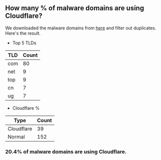 ## How many % of malware domains are using Cloudflare?


We downloaded the malware domains from [here](https://urlhaus.abuse.ch) and filter out duplicates.
Here's the result.


[//]: # (start replacement)


- Top 5 TLDs

| TLD | Count |
| --- | --- |
| com | 80 |
| net | 9 |
| top | 9 |
| cn | 7 |
| ug | 7 |


- Cloudflare %

| Type | Count |
| --- | --- |
| Cloudflare | 39 |
| Normal | 152 |


### 20.4% of malware domains are using Cloudflare.